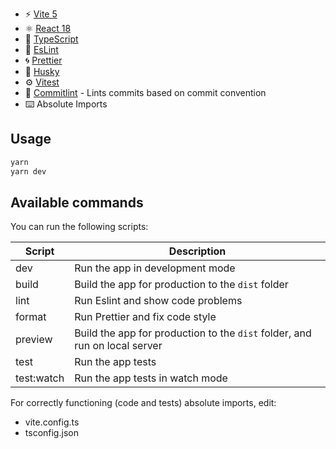 
- ⚡️ [Vite 5](https://vitejs.dev/)
- ⚛️ [React 18](https://reactjs.org/)
- 💎 [TypeScript](https://www.typescriptlang.org/)
- 🔨 [EsLint](https://eslint.org/)
- 🌀 [Prettier](https://prettier.io)
- 🐺 [Husky](https://github.com/typicode/husky)
- ⚙️ [Vitest](https://vitest.dev/guide/)
- 📑 [Commitlint](https://commitlint.js.org/) - Lints commits based on commit convention
- ⌨️ Absolute Imports

## Usage

```bash
yarn
yarn dev
```

## Available commands

<p>You can run the following scripts:</p>

| Script     | Description                                                                 |
| ---------- | --------------------------------------------------------------------------- |
| dev        | Run the app in development mode                                             |
| build      | Build the app for production to the `dist` folder                           |
| lint       | Run Eslint and show code problems                                           |
| format     | Run Prettier and fix code style                                             |
| preview    | Build the app for production to the `dist` folder, and run on local server  |
| test       | Run the app tests                                                           |
| test:watch | Run the app tests in watch mode                                             |

For correctly functioning (code and tests) absolute imports, edit:

- vite.config.ts
- tsconfig.json
